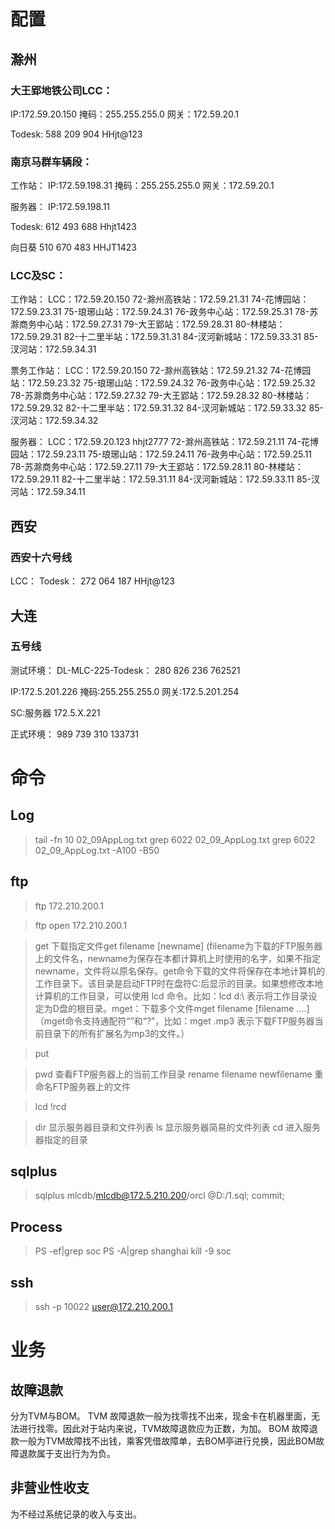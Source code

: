 # 配置
## 滁州
### 大王郢地铁公司LCC：

IP:172.59.20.150
掩码：255.255.255.0
网关：172.59.20.1

Todesk:
588 209 904
HHjt@123

### 南京马群车辆段：

工作站：
IP:172.59.198.31
掩码：255.255.255.0
网关：172.59.20.1

服务器：
IP:172.59.198.11

Todesk:
612 493 688
Hhjt1423

向日葵
510 670 483
HHJT1423

### LCC及SC：
工作站：
LCC：172.59.20.150
72-滁州高铁站：172.59.21.31
74-花博园站：172.59.23.31
75-琅琊山站：172.59.24.31
76-政务中心站：172.59.25.31
78-苏滁商务中心站：172.59.27.31
79-大王郢站：172.59.28.31
80-林楼站：172.59.29.31
82-十二里半站：172.59.31.31
84-汊河新城站：172.59.33.31
85-汊河站：172.59.34.31

票务工作站：
LCC：172.59.20.150
72-滁州高铁站：172.59.21.32
74-花博园站：172.59.23.32
75-琅琊山站：172.59.24.32
76-政务中心站：172.59.25.32
78-苏滁商务中心站：172.59.27.32
79-大王郢站：172.59.28.32
80-林楼站：172.59.29.32
82-十二里半站：172.59.31.32
84-汊河新城站：172.59.33.32
85-汊河站：172.59.34.32

服务器：
LCC：172.59.20.123
hhjt2777
72-滁州高铁站：172.59.21.11
74-花博园站：172.59.23.11
75-琅琊山站：172.59.24.11
76-政务中心站：172.59.25.11
78-苏滁商务中心站：172.59.27.11
79-大王郢站：172.59.28.11
80-林楼站：172.59.29.11
82-十二里半站：172.59.31.11
84-汊河新城站：172.59.33.11
85-汊河站：172.59.34.11

## 西安
### 西安十六号线
LCC：
Todesk：
272 064 187
HHjt@123

## 大连
### 五号线
测试环境：
DL-MLC-225-Todesk：
280 826 236
762521

IP:172.5.201.226
掩码:255.255.255.0
网关:172.5.201.254

SC:服务器
172.5.X.221

正式环境：
989 739 310
133731


# 命令
## Log
>tail -fn 10 02_09AppLog.txt
>grep 6022 02_09_AppLog.txt
>grep 6022 02_09_AppLog.txt -A100 -B50

## ftp
>ftp 172.210.200.1

>ftp
>open 172.210.200.1

>get   下载指定文件get filename [newname]  (filename为下载的FTP服务器上的文件名，newname为保存在本都计算机上时使用的名字，如果不指定newname，文件将以原名保存。get命令下载的文件将保存在本地计算机的工作目录下。该目录是启动FTP时在盘符C:后显示的目录。如果想修改本地计算机的工作目录，可以使用 lcd 命令。比如：lcd d:\ 表示将工作目录设定为D盘的根目录。mget：下载多个文件mget filename [filename ....]（mget命令支持通配符“”和“?”，比如：mget .mp3 表示下载FTP服务器当前目录下的所有扩展名为mp3的文件。）

>put 

>pwd 查看FTP服务器上的当前工作目录
>rename filename newfilename  重命名FTP服务器上的文件

>lcd 
>!rcd

>dir 显示服务器目录和文件列表
>ls 显示服务器简易的文件列表
>cd 进入服务器指定的目录

## sqlplus
>sqlplus mlcdb/mlcdb@172.5.210.200/orcl
>@D:/1.sql;
>commit;

## Process
>PS -ef|grep soc
>PS -A|grep shanghai
>kill -9 soc


## ssh
>ssh -p 10022 user@172.210.200.1


# 业务
## 故障退款
分为TVM与BOM。
TVM 故障退款一般为找零找不出来，现金卡在机器里面，无法进行找零。因此对于站内来说，TVM故障退款应为正数，为加。
BOM 故障退款一般为TVM故障找不出钱，乘客凭借故障单，去BOM亭进行兑换，因此BOM故障退款属于支出行为为负。
## 非营业性收支
为不经过系统记录的收入与支出。